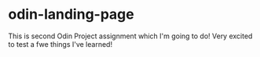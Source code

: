 # odin-landing-page

This is second Odin Project assignment which I'm going to do!
Very excited to test a fwe things I've learned!